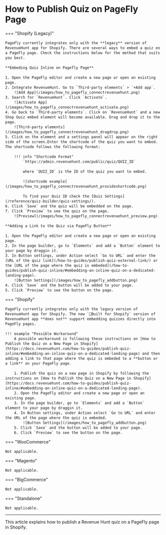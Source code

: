 # How to Publish Quiz on PageFly Page

=== "Shopify (Legacy)"

    PageFly currently integrates only with the **legacy** version of RevenueHunt app for Shopify. There are several ways to embed a quiz on a PageFly page. Check the instructions below for the method that suits you best.

    **Embeding Quiz Inline on Pagefly Page**

    1. Open the PageFly editor and create a new page or open an existing page.
    2. Integrate RevenueHunt. Go to `Third-party elements` > `+Add app`.
        ![Add App](/images/how_to_pagefly_connectrevenuehunt.png)
    3. Search for `RevenueHunt`. Click `Activate`. 
        ![Activate App](/images/how_to_pagefly_connectrevenuehunt_activate.png)
    4. Go back to `Third-party elements`. Click on `RevenueHunt` and a new Shop Quiz embed element will become available. Drag and drop it to the page.
        ![Third-party elements](/images/how_to_pagefly_connectrevenuehunt_dragdrop.png)
    5. Click on the element and a settings panel will appear on the right side of the screen.Enter the shortcode of the quiz you want to embed. The shortcode follows the following format:

        !!! info "Shortcode Format"
            `https://admin.revenuehunt.com/public/quiz/QUIZ_ID` 
            
            where `QUIZ_ID` is the ID of the quiz you want to embed.

            ![shortcode example](/images/how_to_pagefly_connectrevenuehunt_provideshortcode.png)

            To find your Quiz ID check the [Quiz Settings](/reference/quiz-builder/quiz-settings/).
    6. Click `Save` and the quiz will be embedded on the page.
    7. Click `Preview` to see the quiz on the page.
        ![Preview](/images/how_to_pagefly_connectrevenuehunt_preview.png)

    **Adding a Link to the Quiz via PageFly Button**

    1. Open the PageFly editor and create a new page or open an existing page.
    2. In the page builder, go to `Elements` and add a `Button` element to your page by draggin it.
    3. In Button settings, under Action select `Go to URL` and enter the [URL of the quiz link](/how-to-guides/publish-quiz-external-link/) or the [URL of the page where the quiz is embeded](/how-to-guides/publish-quiz-inline/#embedding-an-inline-quiz-on-a-dedicated-landing-page).
        ![Button Settings](/images/how_to_pagefly_addbutton.png)
    4. Click `Save` and the button will be added to your page.
    5. Click `Preview` to see the button on the page.

=== "Shopify" 

    PageFly currently integrates only with the legacy version of RevenueHunt app for Shopify. The new `💎Built for Shopify` version of RevenueHunt app **does not** support embedding quizzes directly into PageFly pages.

    !!! example "Possible Workaround"
        A possible workaround is following these instructions on [How to Publish the Quiz on a New Page in Shopify](https://docs.revenuehunt.com/how-to-guides/publish-quiz-inline/#embedding-an-inline-quiz-on-a-dedicated-landing-page) and then adding a link to that page where the quiz is embeded to a **button or a link** on your PageFly page.

        1. Publish the quiz on a new page in Shopify by following the instructions on [How to Publish the Quiz on a New Page in Shopify](https://docs.revenuehunt.com/how-to-guides/publish-quiz-inline/#embedding-an-inline-quiz-on-a-dedicated-landing-page).
        2. Open the PageFly editor and create a new page or open an existing page.
        3. In the page builder, go to `Elements` and add a `Button` element to your page by draggin it.
        4. In Button settings, under Action select `Go to URL` and enter the URL of the page where the quiz is embeded.
            ![Button Settings](/images/how_to_pagefly_addbutton.png)
        5. Click `Save` and the button will be added to your page.
        6. Click `Preview` to see the button on the page.

=== "WooCommerce"

    Not applicable.

=== "Magento"

    Not applicable.

=== "BigCommerce"

    Not applicable.

=== "Standalone"

    Not applicable.

---
This article explains how to publish a Revenue Hunt quiz on a PageFly page in Shopify.
